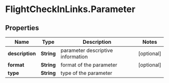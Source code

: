 # FlightCheckInLinks.Parameter

## Properties

Name | Type | Description | Notes
------------ | ------------- | ------------- | -------------
**description** | **String** | parameter descriptive information | [optional] 
**format** | **String** | format of the parameter | [optional] 
**type** | **String** | type of the parameter | 


